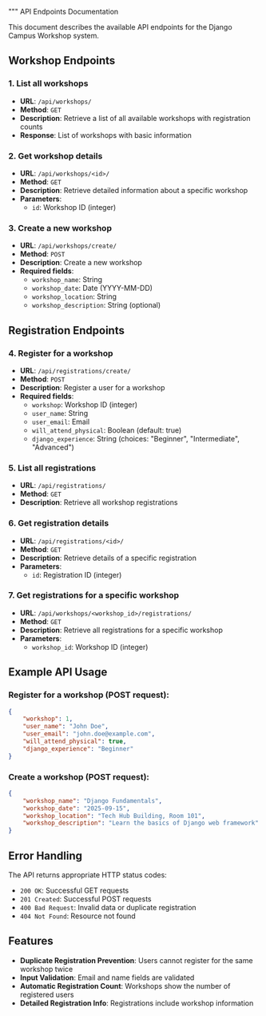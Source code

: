 """
API Endpoints Documentation

This document describes the available API endpoints for the Django Campus Workshop system.

## Workshop Endpoints

### 1. List all workshops
- **URL**: `/api/workshops/`
- **Method**: `GET`
- **Description**: Retrieve a list of all available workshops with registration counts
- **Response**: List of workshops with basic information

### 2. Get workshop details
- **URL**: `/api/workshops/<id>/`
- **Method**: `GET`
- **Description**: Retrieve detailed information about a specific workshop
- **Parameters**: 
  - `id`: Workshop ID (integer)

### 3. Create a new workshop
- **URL**: `/api/workshops/create/`
- **Method**: `POST`
- **Description**: Create a new workshop
- **Required fields**:
  - `workshop_name`: String
  - `workshop_date`: Date (YYYY-MM-DD)
  - `workshop_location`: String
  - `workshop_description`: String (optional)

## Registration Endpoints

### 4. Register for a workshop
- **URL**: `/api/registrations/create/`
- **Method**: `POST`
- **Description**: Register a user for a workshop
- **Required fields**:
  - `workshop`: Workshop ID (integer)
  - `user_name`: String
  - `user_email`: Email
  - `will_attend_physical`: Boolean (default: true)
  - `django_experience`: String (choices: "Beginner", "Intermediate", "Advanced")

### 5. List all registrations
- **URL**: `/api/registrations/`
- **Method**: `GET`
- **Description**: Retrieve all workshop registrations

### 6. Get registration details
- **URL**: `/api/registrations/<id>/`
- **Method**: `GET`
- **Description**: Retrieve details of a specific registration
- **Parameters**:
  - `id`: Registration ID (integer)

### 7. Get registrations for a specific workshop
- **URL**: `/api/workshops/<workshop_id>/registrations/`
- **Method**: `GET`
- **Description**: Retrieve all registrations for a specific workshop
- **Parameters**:
  - `workshop_id`: Workshop ID (integer)

## Example API Usage

### Register for a workshop (POST request):
```json
{
    "workshop": 1,
    "user_name": "John Doe",
    "user_email": "john.doe@example.com",
    "will_attend_physical": true,
    "django_experience": "Beginner"
}
```

### Create a workshop (POST request):
```json
{
    "workshop_name": "Django Fundamentals",
    "workshop_date": "2025-09-15",
    "workshop_location": "Tech Hub Building, Room 101",
    "workshop_description": "Learn the basics of Django web framework"
}
```

## Error Handling

The API returns appropriate HTTP status codes:
- `200 OK`: Successful GET requests
- `201 Created`: Successful POST requests
- `400 Bad Request`: Invalid data or duplicate registration
- `404 Not Found`: Resource not found

## Features

- **Duplicate Registration Prevention**: Users cannot register for the same workshop twice
- **Input Validation**: Email and name fields are validated
- **Automatic Registration Count**: Workshops show the number of registered users
- **Detailed Registration Info**: Registrations include workshop information
